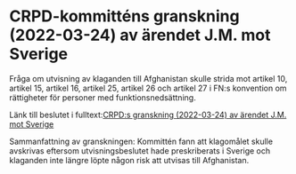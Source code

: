 # CRPD-kommitténs granskning (2022-03-24) av ärendet J.M. mot Sverige

Fråga om utvisning av klaganden till Afghanistan skulle strida mot artikel 10, artikel 15, artikel 16, artikel 25, artikel 26 och artikel 27 i FN:s konvention om rättigheter för personer med funktionsnedsättning.

Länk till beslutet i fulltext:[CRPD:s granskning (2022\-03\-24\) av ärendet J.M. mot Sverige](https://tbinternet.ohchr.org/_layouts/15/treatybodyexternal/Download.aspx?symbolno=CRPD%2fC%2f26%2fD%2f53%2f2018&Lang=en "CRPD:s granskning (2022-03-24) av ärendet J.M. mot Sverige")

Sammanfattning av granskningen: Kommittén fann att klagomålet skulle avskrivas eftersom utvisningsbeslutet hade preskriberats i Sverige och klaganden inte längre löpte någon risk att utvisas till Afghanistan.
